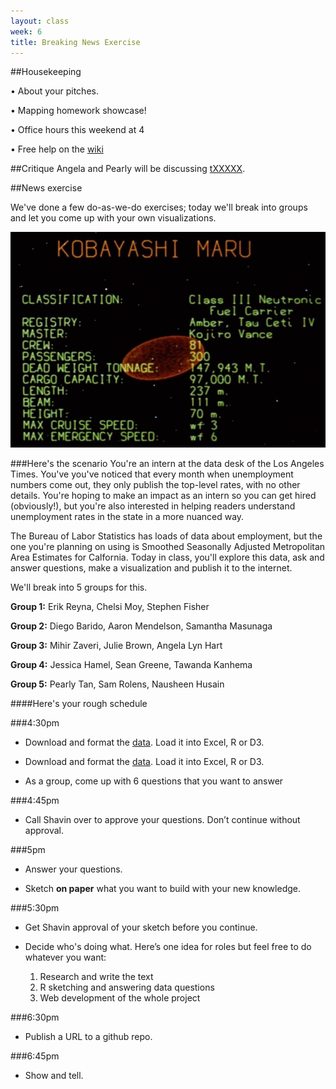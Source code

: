 ```yaml
---
layout: class
week: 6
title: Breaking News Exercise
---
```


##Housekeeping


• About your pitches.

• Mapping homework showcase!

• Office hours this weekend at 4

• Free help on the [wiki](https://github.com/shancarter/ucb-dataviz-fall-2013/wiki/Things-We-Don't-Get)

##Critique
Angela and Pearly will be discussing [tXXXXX](http://www.google.com).




##News exercise

We've done a few do-as-we-do exercises; today we'll break into groups and let you come up with your own visualizations.

<img src="kobayashi-maru.jpg">

###Here's the scenario
You're an intern at the data desk of the Los Angeles Times. You've you've noticed that every month when unemployment numbers come out, they only publish the top-level rates, with no other details. You're hoping to make an impact as an intern so you can get hired (obviously!), but you're also interested in helping readers understand unemployment rates in the state in a more nuanced way.

The Bureau of Labor Statistics has loads of data about employment, but the one you're planning on using is Smoothed Seasonally Adjusted Metropolitan Area Estimates for Calfornia. Today in class, you'll explore this data, ask and answer questions, make a visualization and publish it to the internet.

We'll break into 5 groups for this.

**Group 1:** Erik Reyna, Chelsi Moy, Stephen Fisher

**Group 2:** Diego Barido, Aaron Mendelson, Samantha Masunaga

**Group 3:** Mihir Zaveri, Julie Brown, Angela Lyn Hart

**Group 4:** Jessica Hamel, Sean Greene, Tawanda Kanhema

**Group 5:** Pearly Tan, Sam Rolens, Nausheen Husain


####Here's your rough schedule

###4:30pm
- Download and format the [data](http://www.bls.gov/lau/metrossa.htm). Load it into Excel, R or D3.

- Download and format the [data](http://www.bls.gov/lau/metrossa.htm). Load it into Excel, R or D3.

- As a group, come up with 6 questions that you want to answer

###4:45pm
- Call Shavin over to approve your questions. Don’t continue without approval.

###5pm
- Answer your questions.

- Sketch **on paper** what you want to build with your new knowledge.

###5:30pm
- Get Shavin approval of your sketch before you continue.

- Decide who's doing what. Here’s one idea for roles but feel free to do whatever you want:
    1. Research and write the text
    2. R sketching and answering data questions
    3. Web development of the whole project

###6:30pm
- Publish a URL to a github repo.

###6:45pm
- Show and tell.
